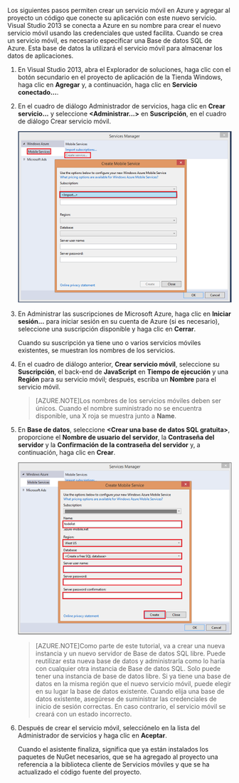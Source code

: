 

Los siguientes pasos permiten crear un servicio móvil en Azure y agregar al proyecto un código que conecte su aplicación con este nuevo servicio. Visual Studio 2013 se conecta a Azure en su nombre para crear el nuevo servicio móvil usando las credenciales que usted facilita. Cuando se crea un servicio móvil, es necesario especificar una Base de datos SQL de Azure. Esta base de datos la utilizará el servicio móvil para almacenar los datos de aplicaciones.


1. En Visual Studio 2013, abra el Explorador de soluciones, haga clic con el botón secundario en el proyecto de aplicación de la Tienda Windows, haga clic en **Agregar** y, a continuación, haga clic en **Servicio conectado...**.  

2. En el cuadro de diálogo Administrador de servicios, haga clic en **Crear servicio...** y seleccione **&lt;Administrar...&gt;** en **Suscripción**, en el cuadro de diálogo Crear servicio móvil.

	![crear servicio para administrar suscripciones](./media/mobile-services-create-new-service-vs2013/mobile-create-service-from-vs2013.png)

3. En Administrar las suscripciones de Microsoft Azure, haga clic en **Iniciar sesión...** para iniciar sesión en su cuenta de Azure (si es necesario), seleccione una suscripción disponible y haga clic en **Cerrar**.

	Cuando su suscripción ya tiene uno o varios servicios móviles existentes, se muestran los nombres de los servicios.

5. En el cuadro de diálogo anterior, **Crear servicio móvil**, seleccione su **Suscripción**, el back-end de **JavaScript** en **Tiempo de ejecución** y una **Región** para su servicio móvil; después, escriba un **Nombre** para el servicio móvil.

	>[AZURE.NOTE]Los nombres de los servicios móviles deben ser únicos. Cuando el nombre suministrado no se encuentra disponible, una X roja se muestra junto a **Name**.

6. En **Base de datos**, seleccione **&lt;Crear una base de datos SQL gratuita&gt;**, proporcione el **Nombre de usuario del servidor**, la **Contraseña del servidor** y la **Confirmación de la contraseña del servidor** y, a continuación, haga clic en **Crear**.

  	![crear nuevo servicio móvil en VS 2013](./media/mobile-services-create-new-service-vs2013/mobile-create-service-from-vs2013-2.png)


	> [AZURE.NOTE]Como parte de este tutorial, va a crear una nueva instancia y un nuevo servidor de Base de datos SQL libre. Puede reutilizar esta nueva base de datos y administrarla como lo haría con cualquier otra instancia de Base de datos SQL. Solo puede tener una instancia de base de datos libre. Si ya tiene una base de datos en la misma región que el nuevo servicio móvil, puede elegir en su lugar la base de datos existente. Cuando elija una base de datos existente, asegúrese de suministrar las credenciales de inicio de sesión correctas. En caso contrario, el servicio móvil se creará con un estado incorrecto.

7. Después de crear el servicio móvil, selecciónelo en la lista del Administrador de servicios y haga clic en **Aceptar**.

	Cuando el asistente finaliza, significa que ya están instalados los paquetes de NuGet necesarios, que se ha agregado al proyecto una referencia a la biblioteca cliente de Servicios móviles y que se ha actualizado el código fuente del proyecto.

<!---HONumber=August15_HO6-->
